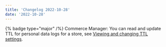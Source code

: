 ```yaml
---
title: 'Changelog 2022-10-28'
date: '2022-10-28'
---
```

{% badge type="major" /%} Commerce Manager: You can read and update TTL for personal data logs for a store, see [Viewing and changing TTL settings](/docs/commerce-cloud/personal-data/personal-data-cm#viewing-and-changing-ttl-settings).
